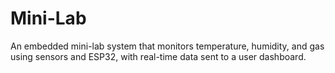 # Mini-Lab
An embedded mini-lab system that monitors temperature, humidity, and gas using sensors and ESP32, with real-time data sent to a user dashboard.
